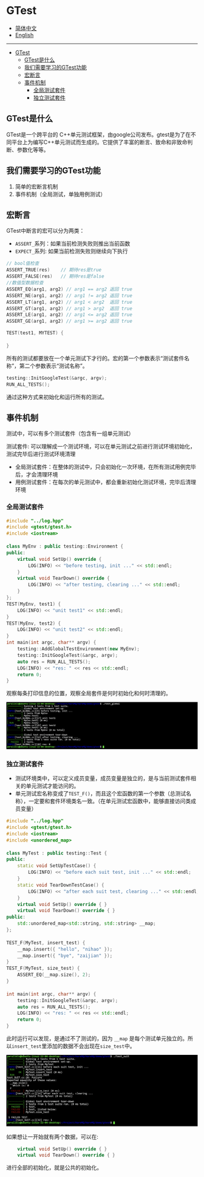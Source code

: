 # GTest

- [简体中文](./gtest.md)
- [English](./gtest-en.md)

***
- [GTest](#gtest)
  - [GTest是什么](#gtest是什么)
  - [我们需要学习的GTest功能](#我们需要学习的gtest功能)
  - [宏断言](#宏断言)
  - [事件机制](#事件机制)
    - [全局测试套件](#全局测试套件)
    - [独立测试套件](#独立测试套件)

## GTest是什么

GTest是一个跨平台的 C++单元测试框架，由google公司发布。gtest是为了在不同平台上为编写C++单元测试而生成的。它提供了丰富的断言、致命和非致命判断、参数化等等。

## 我们需要学习的GTest功能

1. 简单的宏断言机制
2. 事件机制（全局测试，单独用例测试）

## 宏断言

GTest中断言的宏可以分为两类：
- `ASSERT_`系列：如果当前检测失败则推出当前函数
- `EXPECT_`系列: 如果当前检测失败则继续向下执行

```cpp
// bool值检查
ASSERT_TRUE(res)    // 期待res是true
ASSERT_FALSE(res)   // 期待res是false
//数值型数据检查
ASSERT_EQ(arg1, arg2) // arg1 == arg2 返回 true
ASSERT_NE(arg1, arg2) // arg1 != arg2 返回 true
ASSERT_LT(arg1, arg2) // arg1 < arg2  返回 true
ASSERT_GT(arg1, arg2) // arg1 > arg2  返回 true
ASSERT_LE(arg1, arg2) // arg1 <= arg2 返回 true
ASSERT_GE(arg1, arg2) // arg1 >= arg2 返回 true
```

```cpp
TEST(test1, MYTEST) {

}
```
所有的测试都要放在一个单元测试下才行的。宏的第一个参数表示“测试套件名称”，第二个参数表示“测试名称”。

```cpp
testing::InitGoogleTest(&argc, argv);
RUN_ALL_TESTS();
```
通过这种方式来初始化和运行所有的测试。

## 事件机制

测试中，可以有多个测试套件（包含有一组单元测试）

测试套件: 可以理解成一个测试环境，可以在单元测试之前进行测试环境初始化，测试完毕后进行测试环境清理

- 全局测试套件：在整体的测试中，只会初始化一次环境，在所有测试用例完毕后，才会清理环境
- 用例测试套件：在每次的单元测试中，都会重新初始化测试环境，完毕后清理环境

### 全局测试套件

```cpp
#include "../log.hpp"
#include <gtest/gtest.h>
#include <iostream>

class MyEnv : public testing::Environment {
public:
    virtual void SetUp() override {
        LOG(INFO) << "before testing, init ..." << std::endl;
    }
    virtual void TearDown() override {
        LOG(INFO) << "after testing, clearing ..." << std::endl;
    }
};
TEST(MyEnv, test1) {
    LOG(INFO) << "unit test1" << std::endl;
}
TEST(MyEnv, test2) {
    LOG(INFO) << "unit test2" << std::endl;
}
int main(int argc, char** argv) {
    testing::AddGlobalTestEnvironment(new MyEnv);
    testing::InitGoogleTest(&argc, argv);
    auto res = RUN_ALL_TESTS();
    LOG(INFO) << "res: " << res << std::endl;
    return 0;
}
```

观察每条打印信息的位置，观察全局套件是何时初始化和何时清理的。

![](./assets/17.png)


### 独立测试套件

- 测试环境类中，可以定义成员变量，成员变量是独立的，是与当前测试套件相关的单元测试才能访问的。
- 单元测试宏名称变成了`TEST_F()`，而且这个宏函数的第一个参数（总测试名称），一定要和套件环境类名一致。（在单元测试宏函数中，能够直接访问类成员变量）

```cpp
#include "../log.hpp"
#include <gtest/gtest.h>
#include <iostream>
#include <unordered_map>

class MyTest : public testing::Test {
public:
    static void SetUpTestCase() {
        LOG(INFO) << "before each suit test, init ..." << std::endl;
    }
    static void TearDownTestCase() {
        LOG(INFO) << "after each suit test, clearing ..." << std::endl;
    }
    virtual void SetUp() override { }
    virtual void TearDown() override { }
public:
    std::unordered_map<std::string, std::string> __map;
};

TEST_F(MyTest, insert_test) {
    __map.insert({ "hello", "nihao" });
    __map.insert({ "bye", "zaijian" });
}
TEST_F(MyTest, size_test) {
    ASSERT_EQ(__map.size(), 2);
}

int main(int argc, char** argv) {
    testing::InitGoogleTest(&argc, argv);
    auto res = RUN_ALL_TESTS();
    LOG(INFO) << "res: " << res << std::endl;
    return 0;
}
```

此时运行可以发现，是通过不了测试的，因为 `__map` 是每个测试单元独立的。所以`insert_test`里添加的数据不会出现在`size_test`中。

![](./assets/18.png)


如果想让一开始就有两个数据，可以在:

```cpp
    virtual void SetUp() override { }
    virtual void TearDown() override { }
```

进行全部的初始化，就是公共的初始化。